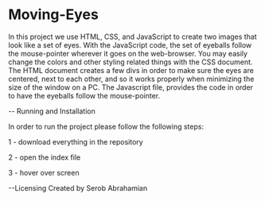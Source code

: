 # Moving-Eyes

In this project we use HTML, CSS, and JavaScript to create two images that look like a set of eyes. With the JavaScript code, the set of eyeballs follow the mouse-pointer wherever it goes on the web-browser. You may easily change the colors and other styling related things with the CSS document. The HTML document creates a few divs in order to make sure the eyes are centered, next to each other, and so it works properly when minimizing the size of the window on a PC. The Javascript file, provides the code in order to have the eyeballs follow the mouse-pointer.

--
Running and Installation

In order to run the project please follow the following steps:

1 - download everything in the repository

2 - open the index file

3 - hover over screen

--Licensing
Created by Serob Abrahamian
